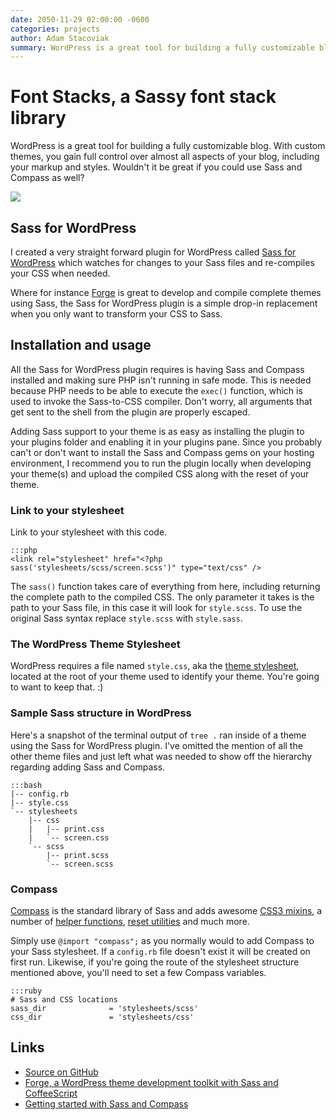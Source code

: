 ```yaml
---
date: 2050-11-29 02:00:00 -0600
categories: projects
author: Adam Stacoviak
summary: WordPress is a great tool for building a fully customizable blog. Now you can make it even better by adding Sass and Compass support using this simple plugin.
---
```


# Font Stacks, a Sassy font stack library

WordPress is a great tool for building a fully customizable blog. With custom themes, you gain full control over almost all aspects of your blog, including your markup and styles. Wouldn't it be great if you could use Sass and Compass as well?

<a href="https://github.com/adamstac/font-stacks"><img src="/attachments/font-stacks.png" class="full" /></a>

## Sass for WordPress

I created a very straight forward plugin for WordPress called [Sass for WordPress](https://github.com/roytomeij/sass-for-wordpress/) which watches for changes to your Sass files and re-compiles your CSS when needed.

Where for instance [Forge](/projects/forge) is great to develop and compile complete themes using Sass, the Sass for WordPress plugin is a simple drop-in replacement when you only want to transform your CSS to Sass.

## Installation and usage

All the Sass for WordPress plugin requires is having Sass and Compass installed and making sure PHP isn't running in safe mode. This is needed because PHP needs to be able to execute the `exec()` function, which is used to invoke the Sass-to-CSS compiler. Don't worry, all arguments that get sent to the shell from the plugin are properly escaped.

Adding Sass support to your theme is as easy as installing the plugin to your plugins folder and enabling it in your plugins pane. Since you probably can't or don't want to install the Sass and Compass gems on your hosting environment, I recommend you to run the plugin locally when developing your theme(s) and upload the compiled CSS along with the reset of your theme.

### Link to your stylesheet

Link to your stylesheet with this code.

    :::php
    <link rel="stylesheet" href="<?php sass('stylesheets/scss/screen.scss')" type="text/css" />

The `sass()` function takes care of everything from here, including returning the complete path to the compiled CSS. The only parameter it takes is the path to your Sass file, in this case it will look for `style.scss`. To use the original Sass syntax replace `style.scss` with `style.sass`.

### The WordPress Theme Stylesheet

WordPress requires a file named `style.css`, aka the [theme stylesheet](http://codex.wordpress.org/Theme_Development#Theme_Stylesheet), located at the root of your theme used to identify your theme. You're going to want to keep that. :)

### Sample Sass structure in WordPress

Here's a snapshot of the terminal output of `tree .` ran inside of a theme using the Sass for WordPress plugin. I've omitted the mention of all the other theme files and just left what was needed to show off the hierarchy regarding adding Sass and Compass.

    :::bash
    |-- config.rb
    |-- style.css
    `-- stylesheets
        |-- css
        |   |-- print.css
        |   `-- screen.css
        `-- scss
            |-- print.scss
            `-- screen.scss

### Compass

[Compass](http://compass-style.org/) is the standard library of Sass and adds awesome [CSS3 mixins](http://compass-style.org/reference/compass/css3/), a number of [helper functions](http://compass-style.org/reference/compass/helpers/), [reset utilities](http://compass-style.org/reference/compass/reset/utilities/) and much more.

Simply use `@import "compass";` as you normally would to add Compass to your Sass stylesheet. If a `config.rb` file doesn't exist it will be created on first run. Likewise, if you're going the route of the stylesheet structure mentioned above, you'll need to set a few Compass variables.

    :::ruby
    # Sass and CSS locations
    sass_dir              = 'stylesheets/scss'
    css_dir               = 'stylesheets/css'

## Links

* [Source on GitHub](https://github.com/roytomeij/sass-for-wordpress/)
* [Forge, a WordPress theme development toolkit with Sass and CoffeeScript](/projects/forge)
* [Getting started with Sass and Compass](/beginner/getting-started-with-sass-and-compass)
